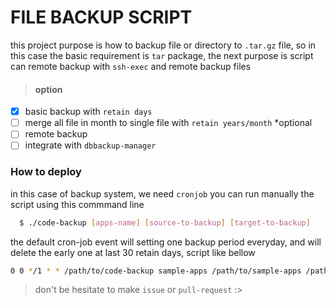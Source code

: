 # FILE BACKUP SCRIPT

this project purpose is how to backup file or directory to `.tar.gz` file, so in this case the basic requirement is `tar` package, the next purpose is script can remote backup with `ssh-exec` and remote backup files

> #### option
- [x] basic backup with `retain days`
- [ ] merge all file in month to single file with `retain years/month` *optional
- [ ] remote backup
- [ ] integrate with `dbbackup-manager`

### How to deploy
in this case of backup system, we need `cronjob` you can run manually the script using this commmand line
```bash
  $ ./code-backup [apps-name] [source-to-backup] [target-to-backup]
```
the default cron-job event will setting one backup period everyday, and will delete the early one at last 30 retain days, script like bellow
```bash
0 0 */1 * * /path/to/code-backup sample-apps /path/to/sample-apps /path/to/target
```

> don't be hesitate to make `issue` or `pull-request` :>